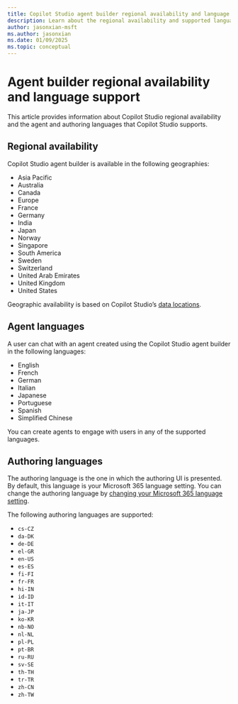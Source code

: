 ```yaml
---
title: Copilot Studio agent builder regional availability and language support
description: Learn about the regional availability and supported languages for Copilot Studio agent builder.
author: jasonxian-msft
ms.author: jasonxian
ms.date: 01/09/2025
ms.topic: conceptual
---
```


# Agent builder regional availability and language support

This article provides information about Copilot Studio regional availability and the agent and authoring languages that Copilot Studio supports.

## Regional availability

Copilot Studio agent builder is available in the following geographies:

- Asia Pacific
- Australia
- Canada
- Europe
- France
- Germany
- India
- Japan
- Norway
- Singapore
- South America
- Sweden
- Switzerland
- United Arab Emirates
- United Kingdom
- United States

Geographic availability is based on Copilot Studio’s [data locations](/microsoft-copilot-studio/data-location).

## Agent languages

A user can chat with an agent created using the Copilot Studio agent builder in the following languages:

- English
- French
- German
- Italian
- Japanese
- Portuguese
- Spanish
- Simplified Chinese

You can create agents to engage with users in any of the supported languages.

## Authoring languages

The authoring language is the one in which the authoring UI is presented. By default, this language is your Microsoft 365 language setting. You can change the authoring language by [changing your Microsoft 365 language setting](https://support.microsoft.com/topic/change-your-display-language-and-time-zone-in-microsoft-365-for-business-6f238bff-5252-441e-b32b-655d5d85d15b).

The following authoring languages are supported:

- `cs-CZ`
- `da-DK`
- `de-DE`
- `el-GR`
- `en-US`
- `es-ES`
- `fi-FI`
- `fr-FR`
- `hi-IN`
- `id-ID`
- `it-IT`
- `ja-JP`
- `ko-KR`
- `nb-NO`
- `nl-NL`
- `pl-PL`
- `pt-BR`
- `ru-RU`
- `sv-SE`
- `th-TH`
- `tr-TR`
- `zh-CN`
- `zh-TW`
